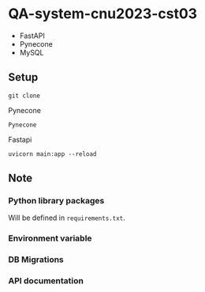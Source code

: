 # QA-system-cnu2023-cst03

- FastAPI
- Pynecone
- MySQL

## Setup

    git clone 
    

Pynecone
    
    Pynecone

Fastapi

    uvicorn main:app --reload 
## Note

### Python library packages


Will be defined in `requirements.txt`.


### Environment variable


### DB Migrations


### API documentation



